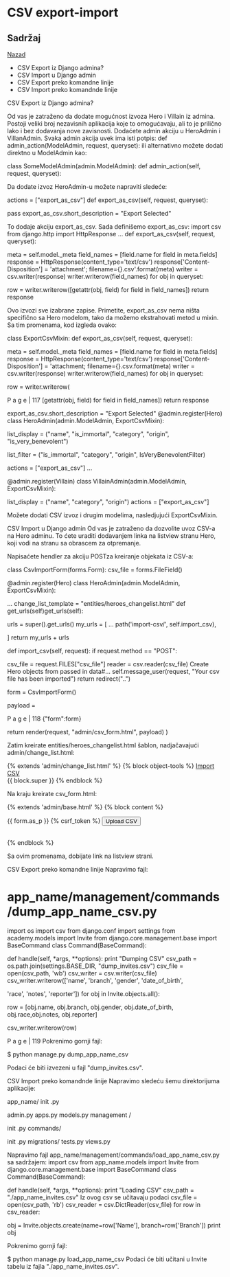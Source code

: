 # CSV export-import

## Sadržaj

[Nazad](sadrzaj.md)

- CSV Export iz Django admina?
- CSV Import u Django admin
- CSV Export preko komandne linije
- CSV Import preko komandnde linije

CSV Export iz Django admina?

Od vas je zatraženo da dodate mogućnost izvoza Hero i Villain iz admina. Postoji veliki broj nezavisnih
aplikacija koje to omogućavaju, ali to je prilično lako i bez dodavanja nove zavisnosti. Dodaćete admin
akciju u HeroAdmin i VillanAdmin. Svaka admin akcija uvek ima isti potpis:
def admin_action(ModelAdmin, request, queryset):
ili alternativno možete dodati direktno u ModelAdmin kao:

class SomeModelAdmin(admin.ModelAdmin):
def admin_action(self, request, queryset):

Da dodate izvoz HeroAdmin-u možete napraviti sledeće:

actions = ["export_as_csv"]
def export_as_csv(self, request, queryset):

pass
export_as_csv.short_description = "Export Selected"

To dodaje akciju export_as_csv. Sada definišemo export_as_csv:
import csv
from django.http import HttpResponse
...
def export_as_csv(self, request, queryset):

meta = self.model._meta
field_names = [field.name for field in meta.fields]
response = HttpResponse(content_type='text/csv')
response['Content-Disposition'] = 'attachment';
filename={}.csv'.format(meta)
writer = csv.writer(response)
writer.writerow(field_names)
for obj in queryset:

row = writer.writerow([getattr(obj, field) for field in field_names])
return response

Ovo izvozi sve izabrane zapise. Primetite, export_as_csv nema ništa specifično sa Hero modelom, tako da
možemo ekstrahovati metod u mixin. Sa tim promenama, kod izgleda ovako:

class ExportCsvMixin:
def export_as_csv(self, request, queryset):

meta = self.model._meta
field_names = [field.name for field in meta.fields]
response = HttpResponse(content_type='text/csv')
response['Content-Disposition'] = 'attachment;
filename={}.csv.format(meta)
writer = csv.writer(response)
writer.writerow(field_names)
for obj in queryset:

row = writer.writerow(



P a g e | 117
[getattr(obj, field) for field in field_names])
return response

export_as_csv.short_description = "Export Selected"
@admin.register(Hero)
class HeroAdmin(admin.ModelAdmin, ExportCsvMixin):

list_display = ("name", "is_immortal", "category", "origin",
"is_very_benevolent")

list_filter = ("is_immortal", "category", "origin",
IsVeryBenevolentFilter)

actions = ["export_as_csv"]
...

@admin.register(Villain)
class VillainAdmin(admin.ModelAdmin, ExportCsvMixin):

list_display = ("name", "category", "origin")
actions = ["export_as_csv"]

Možete dodati CSV izvoz i drugim modelima, nasledjujući ExportCsvMixin.

CSV Import u Django admin
Od vas je zatraženo da dozvolite uvoz CSV-a na Hero adminu. To ćete uraditi dodavanjem linka na
listview stranu Hero, koji vodi na stranu sa obrascem za otpremanje.

Napisaćete hendler za akciju POSTza kreiranje objekata iz CSV-a:

class CsvImportForm(forms.Form):
csv_file = forms.FileField()

@admin.register(Hero)
class HeroAdmin(admin.ModelAdmin, ExportCsvMixin):

...
change_list_template = "entities/heroes_changelist.html"
def get_urls(self)get_urls(self):

urls = super().get_urls()
my_urls = [
...
path('import-csv/', self.import_csv),

]
return my_urls + urls

def import_csv(self, request):
if request.method == "POST":

csv_file = request.FILES["csv_file"]
reader = csv.reader(csv_file)
Create Hero objects from passed in
data#...
self.message_user(request, "Your csv file has been imported")
return redirect("..")

form =
CsvImportForm()

payload =



P a g e | 118
{"form":form}

return render(request, "admin/csv_form.html", payload)
)

Zatim kreirate entities/heroes_changelist.html šablon, nadjačavajući admin/change_list.html:

{% extends 'admin/change_list.html' %}
{% block object-tools %}
<a href="import-csv/">Import CSV</a>
<br />
{{ block.super }}
{% endblock %}

Na kraju kreirate csv_form.html:

{% extends 'admin/base.html' %}
{% block content %}
<div>
<form action="." method="POST" enctype="multipart/form-data">
{{ form.as_p }}
{% csrf_token %}
<button type="submit">Upload CSV</button>
</form>
</div>
<br />
{% endblock %}

Sa ovim promenama, dobijate link na listview strani.

CSV Export preko komandne linije
Napravimo fajl:

# app_name/management/commands/dump_app_name_csv.py
import os
import csv
from django.conf import settings
from academy.models import Invite
from django.core.management.base import BaseCommand
class Command(BaseCommand):

def handle(self, *args, **options):
print "Dumping CSV"
csv_path = os.path.join(settings.BASE_DIR, "dump_invites.csv")
csv_file = open(csv_path, 'wb')
csv_writer = csv.writer(csv_file)
csv_writer.writerow(['name', 'branch', 'gender', 'date_of_birth',

'race', 'notes', 'reporter'])
for obj in Invite.objects.all():

row = [obj.name, obj.branch, obj.gender, obj.date_of_birth,
obj.race,obj.notes, obj.reporter]

csv_writer.writerow(row)



P a g e | 119
Pokrenimo gornji fajl:

$ python manage.py dump_app_name_csv

Podaci će biti izvezeni u fajl "dump_invites.csv".

CSV Import preko komandnde linije
Napravimo sledeću šemu direktorijuma aplikacije:

app_name/
init .py

admin.py
apps.py
models.py
management
/

init .py
commands/

init .py
migrations/
tests.py
views.py

Napravimo fajl app_name/management/commands/load_app_name_csv.py sa sadržajem:
import csv
from app_name.models import Invite
from django.core.management.base import BaseCommand
class Command(BaseCommand):

def handle(self, *args, **options):
print "Loading CSV"
csv_path = "./app_name_invites.csv" Iz ovog csv se učitavaju podaci
csv_file = open(csv_path, 'rb')
csv_reader = csv.DictReader(csv_file)
for row in csv_reader:

obj = Invite.objects.create(name=row['Name'], branch=row['Branch'])
print obj

Pokrenimo gornji fajl:

$ python manage.py load_app_name_csv
Podaci će biti učitani u Invite tabelu iz fajla "./app_name_invites.csv".

